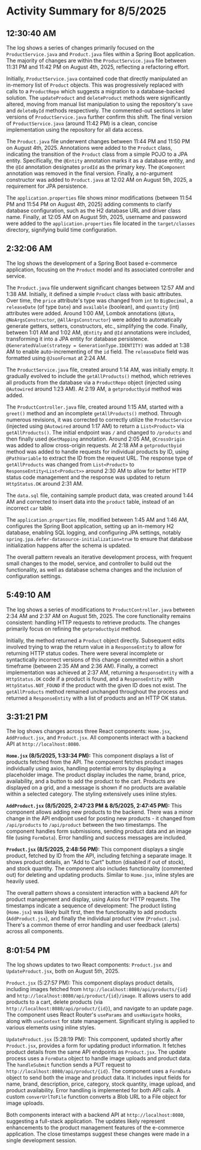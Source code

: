 # Activity Summary for 8/5/2025

## 12:30:40 AM
The log shows a series of changes primarily focused on the `ProductService.java` and `Product.java` files within a Spring Boot application.  The majority of changes are within the `ProductService.java` file between 11:31 PM and 11:42 PM on August 4th, 2025, reflecting a refactoring effort.

Initially, `ProductService.java` contained code that directly manipulated an in-memory list of `Product` objects.  This was progressively replaced with calls to a `ProductRepo` which suggests a migration to a database-backed solution.  The `updateProduct` and `deleteProduct` methods were significantly altered, moving from manual list manipulation to using the repository's `save` and `deleteById` methods respectively.  The commented-out sections in later versions of `ProductService.java` further confirm this shift.  The final version of `ProductService.java` (around 11:42 PM) is a clean, concise implementation using the repository for all data access.


The `Product.java` file underwent changes between 11:44 PM and 11:50 PM on August 4th, 2025.  Annotations were added to the `Product` class,  indicating the transition of the `Product` class from a simple POJO to a JPA entity.  Specifically, the `@Entity` annotation marks it as a database entity, and the `@Id` annotation designates `prodId` as the primary key. The `@Component` annotation was removed in the final version.  Finally, a no-argument constructor was added to `Product.java` at 12:02 AM on August 5th, 2025, a requirement for JPA persistence.


The `application.properties` file shows minor modifications (between 11:54 PM and 11:54 PM on August 4th, 2025) adding comments to clarify database configuration, such as the H2 database URL and driver class name. Finally, at 12:05 AM on August 5th, 2025, username and password were added to the `application.properties` file located in the `target/classes` directory, signifying build time configuration.


## 2:32:06 AM
The log shows the development of a Spring Boot based e-commerce application, focusing on the `Product` model and its associated controller and service.

The `Product.java` file underwent significant changes between 12:57 AM and 1:38 AM. Initially, it defined a simple `Product` class with basic attributes.  Over time,  the `price` attribute's type was changed from `int` to `BigDecimal`, a `releaseDate` (of type `Date`) and `available` (boolean), and `quantity` (int) attributes were added.  Around 1:00 AM, Lombok annotations (`@Data`, `@NoArgsConstructor`, `@AllArgsConstructor`) were added to automatically generate getters, setters, constructors, etc., simplifying the code.  Finally, between 1:01 AM and 1:02 AM,  `@Entity` and `@Id` annotations were included, transforming it into a JPA entity for database persistence.  `@GeneratedValue(strategy = GenerationType.IDENTITY)` was added at 1:38 AM to enable auto-incrementing of the `id` field.  The `releaseDate` field was formatted using `@JsonFormat` at 2:24 AM.

The `ProductService.java` file, created around 1:14 AM, was initially empty.  It gradually evolved to include the `getAllProducts()` method, which retrieves all products from the database via a `ProductRepo` object (injected using `@Autowired` around 1:23 AM). At 2:19 AM, a `getproductbyid` method was added.

The `ProductController.java` file, created around 1:15 AM, started with a `greet()` method and an incomplete `getAllProducts()` method.  Through numerous revisions,  it was corrected to correctly utilize the `ProductService` (injected using `@Autowired` around 1:17 AM) to return a `List<Product>` via `getAllProducts()`.  The initial endpoint was `/` and changed to `/products` and then finally used `@GetMapping` annotation.  Around 2:05 AM, `@CrossOrigin` was added to allow cross-origin requests. At 2:18 AM a `getproductbyid` method  was added to handle requests for individual products by ID, using `@PathVariable` to extract the ID from the request URL.  The response type of `getAllProducts` was changed from `List<Product>` to `ResponseEntity<List<Product>>` around 2:30 AM to allow for better HTTP status code management and the response was updated to return `HttpStatus.OK` around 2:31 AM.

The `data.sql` file, containing sample product data, was created around 1:44 AM and corrected to insert data into the `product` table, instead of an incorrect `car` table.

The `application.properties` file, modified between 1:45 AM and 1:46 AM, configures the Spring Boot application, setting up an in-memory H2 database, enabling SQL logging, and configuring JPA settings, notably `spring.jpa.defer-datasource-initialization=true` to ensure that database initialization happens after the schema is updated.


The overall pattern reveals an iterative development process, with frequent small changes to the model, service, and controller to build out the functionality, as well as database schema changes and the inclusion of configuration settings.


## 5:49:10 AM
The log shows a series of modifications to `ProductController.java` between 2:34 AM and 2:37 AM on August 5th, 2025.  The core functionality remains consistent:  handling HTTP requests to retrieve products.  The changes primarily focus on refining the `getproductbyid` method.

Initially, the method returned a `Product` object directly.  Subsequent edits involved trying to wrap the return value in a `ResponseEntity` to allow for returning HTTP status codes.  There were several incomplete or syntactically incorrect versions of this change committed within a short timeframe (between 2:35 AM and 2:36 AM).  Finally, a correct implementation was achieved at 2:37 AM, returning a `ResponseEntity` with a `HttpStatus.OK` code if a product is found, and a `ResponseEntity` with `HttpStatus.NOT_FOUND` if the product with the given ID does not exist.  The `getAllProducts` method remained unchanged throughout the process and returned a `ResponseEntity` with a list of products and an HTTP OK status.


## 3:31:21 PM
The log shows changes across three React components: `Home.jsx`, `AddProduct.jsx`, and `Product.jsx`.  All components interact with a backend API at `http://localhost:8080`.

**`Home.jsx` (8/5/2025, 1:33:34 PM):** This component displays a list of products fetched from the API.  The component fetches product images individually using axios,  handling potential errors by displaying a placeholder image.  The product display includes the name, brand, price, availability, and a button to add the product to the cart. Products are displayed on a grid, and a message is shown if no products are available within a selected category.  The styling extensively uses inline styles.

**`AddProduct.jsx` (8/5/2025, 2:47:23 PM & 8/5/2025, 2:47:45 PM):** This component allows adding new products to the backend. There was a minor change in the API endpoint used for posting new products - it changed from `/api/products` to `/api/product` between the two timestamps. The component handles form submissions, sending product data and an image file (using `FormData`).  Error handling and success messages are included.

**`Product.jsx` (8/5/2025, 2:48:56 PM):** This component displays a single product, fetched by ID from the API, including fetching a separate image. It shows product details, an "Add to Cart" button (disabled if out of stock), and stock quantity.  The component also includes functionality (commented out) for deleting and updating products.  Similar to `Home.jsx`, inline styles are heavily used.


The overall pattern shows a consistent interaction with a backend API for product management and display, using Axios for HTTP requests.  The timestamps indicate a sequence of development:  The product listing (`Home.jsx`) was likely built first, then the functionality to add products (`AddProduct.jsx`), and finally the individual product view (`Product.jsx`).  There's a common theme of error handling and user feedback (alerts) across all components.


## 8:01:54 PM
The log shows updates to two React components: `Product.jsx` and `UpdateProduct.jsx`, both on August 5th, 2025.

`Product.jsx` (5:27:57 PM): This component displays product details, including images fetched from  `http://localhost:8080/api/products/{id}` and `http://localhost:8080/api/product/{id}/image`.  It allows users to add products to a cart, delete products (via `http://localhost:8080/api/product/{id}`), and navigate to an update page. The component uses React Router's `useParams` and `useNavigate` hooks, along with  `useContext` for state management.  Significant styling is applied to various elements using inline styles.

`UpdateProduct.jsx` (5:28:19 PM): This component, updated shortly after `Product.jsx`, provides a form for updating product information.  It fetches product details from the same API endpoints as `Product.jsx`.  The update process uses a `FormData` object to handle image uploads and product data.  The `handleSubmit` function sends a PUT request to `http://localhost:8080/api/product/{id}`. The component uses a `FormData` object to send both the image and product data.  It includes input fields for name, brand, description, price, category, stock quantity, image upload, and product availability. Error handling is implemented for both API calls.  A custom `converUrlToFile` function converts a Blob URL to a File object for image uploads.


Both components interact with a backend API at `http://localhost:8080`, suggesting a full-stack application.  The updates likely represent enhancements to the product management features of the e-commerce application.  The close timestamps suggest these changes were made in a single development session.
